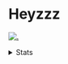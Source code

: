 # Heyzzz  

[![.](https://skillicons.dev/icons?i=js,ts,nextjs,nestjs,mongodb)](https://skillicons.dev)  

<details>
<summary>Stats</summary
<!--START_SECTION:waka-->

```txt
TypeScript   2 hrs 9 mins    ███████████████▓░░░░░░░░░   63.15 %
JavaScript   24 mins         ███░░░░░░░░░░░░░░░░░░░░░░   11.96 %
Markdown     21 mins         ██▓░░░░░░░░░░░░░░░░░░░░░░   10.52 %
CSS          16 mins         ██░░░░░░░░░░░░░░░░░░░░░░░   08.12 %
TOML         4 mins          ▓░░░░░░░░░░░░░░░░░░░░░░░░   02.26 %
```

<!--END_SECTION:waka-->
</details>
